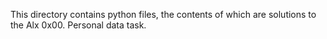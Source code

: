 This directory contains python files, the contents of which are solutions to the Alx 0x00. Personal data task.
